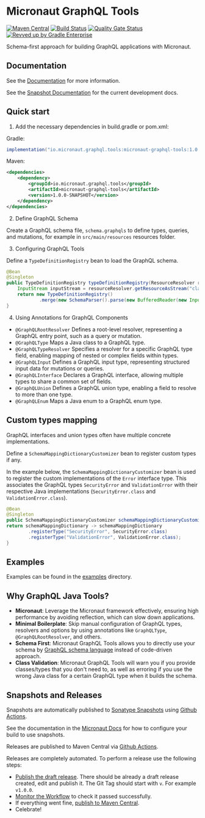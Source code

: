 # Micronaut GraphQL Tools

[![Maven Central](https://img.shields.io/maven-central/v/io.micronaut.project-template/micronaut-graphql-tools.svg?label=Maven%20Central)](https://search.maven.org/search?q=g:%22io.micronaut.project-template%22%20AND%20a:%22micronaut-graphql-tools%22)
[![Build Status](https://github.com/micronaut-projects/micronaut-graphql-tools/workflows/Java%20CI/badge.svg)](https://github.com/micronaut-projects/micronaut-graphql-tools/actions)
[![Quality Gate Status](https://sonarcloud.io/api/project_badges/measure?project=micronaut-projects_micronaut-template&metric=alert_status)](https://sonarcloud.io/summary/new_code?id=micronaut-projects_micronaut-template)
[![Revved up by Gradle Enterprise](https://img.shields.io/badge/Revved%20up%20by-Gradle%20Enterprise-06A0CE?logo=Gradle&labelColor=02303A)](https://ge.micronaut.io/scans)

Schema-first approach for building GraphQL applications with Micronaut.

## Documentation

See the [Documentation](https://micronaut-projects.github.io/micronaut-graphql-tools/latest/guide/) for more information.

See the [Snapshot Documentation](https://micronaut-projects.github.io/micronaut-graphql-tools/snapshot/guide/) for the current development docs.

## Quick start

1. Add the necessary dependencies in build.gradle or pom.xml:

Gradle:

```groovy
implementation("io.micronaut.graphql.tools:micronaut-graphql-tools:1.0.0-SNAPSHOT")
```

Maven:

```xml
<dependencies>
    <dependency>
        <groupId>io.micronaut.graphql.tools</groupId>
        <artifactId>micronaut-graphql-tools</artifactId>
        <version>1.0.0-SNAPSHOT</version>
    </dependency>
</dependencies>
```

2. Define GraphQL Schema

Create a GraphQL schema file, `schema.graphqls` to define types, queries, and mutations, for example in `src/main/resources` resources folder.

3. Configuring GraphQL Tools

Define a `TypeDefinitionRegistry` bean to load the GraphQL schema.

```java
@Bean
@Singleton
public TypeDefinitionRegistry typeDefinitionRegistry(ResourceResolver resourceResolver) {
    InputStream inputStream = resourceResolver.getResourceAsStream("classpath:schema.graphqls").get();
    return new TypeDefinitionRegistry()
            .merge(new SchemaParser().parse(new BufferedReader(new InputStreamReader(inputStream))));
}
```

4. Using Annotations for GraphQL Components

- `@GraphQLRootResolver` Defines a root-level resolver, representing a GraphQL entry point, such as a query or mutation.
- `@GraphQLType` Maps a Java class to a GraphQL type.
- `@GraphQLTypeResolver` Specifies a resolver for a specific GraphQL type field, enabling mapping of nested or complex fields within types.
- `@GraphQLInput` Defines a GraphQL input type, representing structured input data for mutations or queries.
- `@GraphQLInterface` Declares a GraphQL interface, allowing multiple types to share a common set of fields.
- `@GraphQLUnion` Defines a GraphQL union type, enabling a field to resolve to more than one type.
- `@GraphQLEnum` Maps a Java enum to a GraphQL enum type.

## Custom types mapping

GraphQL interfaces and union types often have multiple concrete implementations.

Define a `SchemaMappingDictionaryCustomizer` bean to register custom types if any.

In the example below, the `SchemaMappingDictionaryCustomizer` bean is used to register the custom implementations of the `Error` interface type. This associates the GraphQL types `SecurityError` and `ValidationError` with their respective Java implementations (`SecurityError.class` and `ValidationError.class`).

```java
@Bean
@Singleton
public SchemaMappingDictionaryCustomizer schemaMappingDictionaryCustomizer() {
return schemaMappingDictionary -> schemaMappingDictionary
        .registerType("SecurityError", SecurityError.class)
        .registerType("ValidationError", ValidationError.class);
}
```

## Examples

Examples can be found in the [examples](https://github.com/donbeave/micronaut-graphql-tools/tree/master/doc-examples/example-java) directory.

## Why GraphQL Java Tools?

* **Micronaut**:  Leverage the Micronaut framework effectively, ensuring high performance by avoiding reflection, which can slow down applications.
* **Minimal Boilerplate**:  Skip manual configuration of GraphQL types, resolvers and options by using annotations like `GraphQLType`, `@GraphQLRootResolver`, and others.
* **Schema First**:  Micronaut GraphQL Tools allows you to directly use your schema by [GraphQL schema language](http://graphql.org/learn/schema/) instead of code-driven approach.
* **Class Validation**:  Micronaut GraphQL Tools will warn you if you provide classes/types that you don't need to, as well as erroring if you use the wrong Java class for a certain GraphQL type when it builds the schema.

## Snapshots and Releases

Snapshots are automatically published to [Sonatype Snapshots](https://s01.oss.sonatype.org/content/repositories/snapshots/io/micronaut/) using [Github Actions](https://github.com/micronaut-projects/micronaut-graphql-tools/actions).

See the documentation in the [Micronaut Docs](https://docs.micronaut.io/latest/guide/index.html#usingsnapshots) for how to configure your build to use snapshots.

Releases are published to Maven Central via [Github Actions](https://github.com/micronaut-projects/micronaut-graphql-tools/actions).

Releases are completely automated. To perform a release use the following steps:

* [Publish the draft release](https://github.com/micronaut-projects/micronaut-graphql-tools/releases). There should be already a draft release created, edit and publish it. The Git Tag should start with `v`. For example `v1.0.0`.
* [Monitor the Workflow](https://github.com/micronaut-projects/micronaut-graphql-tools/actions?query=workflow%3ARelease) to check it passed successfully.
* If everything went fine, [publish to Maven Central](https://github.com/micronaut-projects/micronaut-graphql-tools/actions?query=workflow%3A"Maven+Central+Sync").
* Celebrate!
